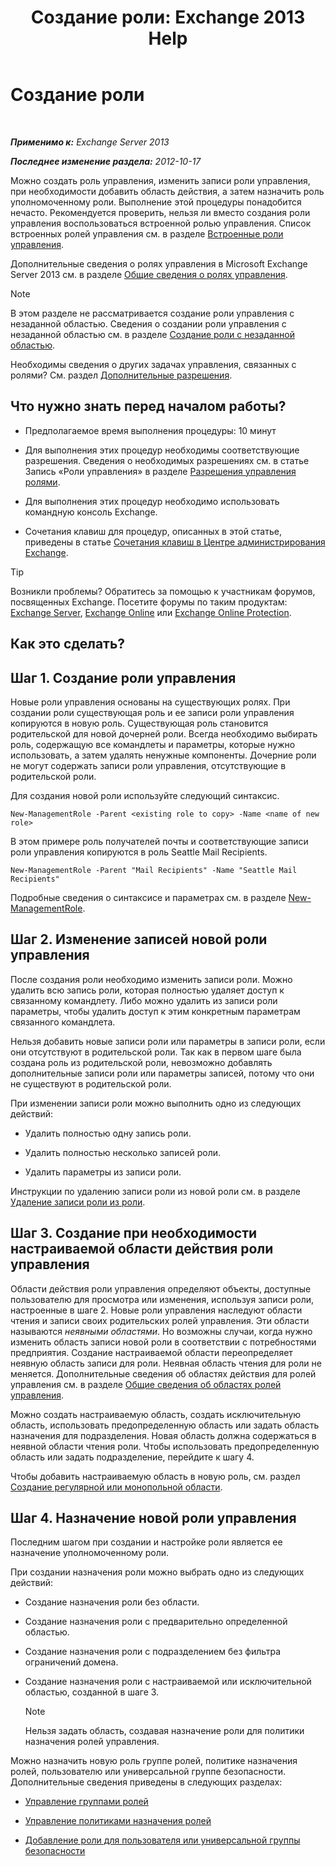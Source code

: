 ﻿---
title: 'Создание роли: Exchange 2013 Help'
TOCTitle: Создание роли
ms:assetid: e614ad8f-5946-4135-b130-89ea626afcd4
ms:mtpsurl: https://technet.microsoft.com/ru-ru/library/Dd351214(v=EXCHG.150)
ms:contentKeyID: 50489388
ms.date: 04/30/2018
mtps_version: v=EXCHG.150
ms.translationtype: HT
---

# Создание роли

 

_**Применимо к:** Exchange Server 2013_

_**Последнее изменение раздела:** 2012-10-17_

Можно создать роль управления, изменить записи роли управления, при необходимости добавить область действия, а затем назначить роль уполномоченному роли. Выполнение этой процедуры понадобится нечасто. Рекомендуется проверить, нельзя ли вместо создания роли управления воспользоваться встроенной ролью управления. Список встроенных ролей управления см. в разделе [Встроенные роли управления](built-in-management-roles-exchange-2013-help.md).

Дополнительные сведения о ролях управления в Microsoft Exchange Server 2013 см. в разделе [Общие сведения о ролях управления](understanding-management-roles-exchange-2013-help.md).

> [!NOTE]  
> В этом разделе не рассматривается создание роли управления с незаданной областью. Сведения о создании роли управления с незаданной областью см. в разделе <a href="create-an-unscoped-role-exchange-2013-help.md">Создание роли с незаданной областью</a>.


Необходимы сведения о других задачах управления, связанных с ролями? См. раздел [Дополнительные разрешения](advanced-permissions-exchange-2013-help.md).

## Что нужно знать перед началом работы?

  - Предполагаемое время выполнения процедуры: 10 минут

  - Для выполнения этих процедур необходимы соответствующие разрешения. Сведения о необходимых разрешениях см. в статье Запись «Роли управления» в разделе [Разрешения управления ролями](role-management-permissions-exchange-2013-help.md).

  - Для выполнения этих процедур необходимо использовать командную консоль Exchange.

  - Сочетания клавиш для процедур, описанных в этой статье, приведены в статье [Сочетания клавиш в Центре администрирования Exchange](keyboard-shortcuts-in-the-exchange-admin-center-exchange-online-protection-help.md).

> [!TIP]  
> Возникли проблемы? Обратитесь за помощью к участникам форумов, посвященных Exchange. Посетите форумы по таким продуктам: <a href="https://go.microsoft.com/fwlink/p/?linkid=60612">Exchange Server</a>, <a href="https://go.microsoft.com/fwlink/p/?linkid=267542">Exchange Online</a> или <a href="https://go.microsoft.com/fwlink/p/?linkid=285351">Exchange Online Protection</a>.


## Как это сделать?

## Шаг 1. Создание роли управления

Новые роли управления основаны на существующих ролях. При создании роли существующая роль и ее записи роли управления копируются в новую роль. Существующая роль становится родительской для новой дочерней роли. Всегда необходимо выбирать роль, содержащую все командлеты и параметры, которые нужно использовать, а затем удалять ненужные компоненты. Дочерние роли не могут содержать записи роли управления, отсутствующие в родительской роли.

Для создания новой роли используйте следующий синтаксис.

    New-ManagementRole -Parent <existing role to copy> -Name <name of new role>

В этом примере роль получателей почты и соответствующие записи роли управления копируются в роль Seattle Mail Recipients.

    New-ManagementRole -Parent "Mail Recipients" -Name "Seattle Mail Recipients"

Подробные сведения о синтаксисе и параметрах см. в разделе [New-ManagementRole](https://technet.microsoft.com/ru-ru/library/dd298073\(v=exchg.150\)).

## Шаг 2. Изменение записей новой роли управления

После создания роли необходимо изменить записи роли. Можно удалить всю запись роли, которая полностью удаляет доступ к связанному командлету. Либо можно удалить из записи роли параметры, чтобы удалить доступ к этим конкретным параметрам связанного командлета.

Нельзя добавить новые записи роли или параметры в записи роли, если они отсутствуют в родительской роли. Так как в первом шаге была создана роль из родительской роли, невозможно добавлять дополнительные записи роли или параметры записей, потому что они не существуют в родительской роли.

При изменении записи роли можно выполнить одно из следующих действий:

  - Удалить полностью одну запись роли.

  - Удалить полностью несколько записей роли.

  - Удалить параметры из записи роли.

Инструкции по удалению записи роли из новой роли см. в разделе [Удаление записи роли из роли](remove-a-role-entry-from-a-role-exchange-2013-help.md).

## Шаг 3. Создание при необходимости настраиваемой области действия роли управления

Области действия роли управления определяют объекты, доступные пользователю для просмотра или изменения, используя записи роли, настроенные в шаге 2. Новые роли управления наследуют области чтения и записи своих родительских ролей управления. Эти области называются *неявными областями*. Но возможны случаи, когда нужно изменить область записи новой роли в соответствии с потребностями предприятия. Создание настраиваемой области переопределяет неявную область записи для роли. Неявная область чтения для роли не меняется. Дополнительные сведения об областях действия для ролей управления см. в разделе [Общие сведения об областях ролей управления](understanding-management-role-scopes-exchange-2013-help.md).

Можно создать настраиваемую область, создать исключительную область, использовать предопределенную область или задать область назначения для подразделения. Новая область должна содержаться в неявной области чтения роли. Чтобы использовать предопределенную область или задать подразделение, перейдите к шагу 4.

Чтобы добавить настраиваемую область в новую роль, см. раздел [Создание регулярной или монопольной области](create-a-regular-or-exclusive-scope-exchange-2013-help.md).

## Шаг 4. Назначение новой роли управления

Последним шагом при создании и настройке роли является ее назначение уполномоченному роли.

При создании назначения роли можно выбрать одно из следующих действий:

  - Создание назначения роли без области.

  - Создание назначения роли с предварительно определенной областью.

  - Создание назначения роли с подразделением без фильтра ограничений домена.

  - Создание назначения роли с настраиваемой или исключительной областью, созданной в шаге 3.
    
    > [!NOTE]  
    > Нельзя задать область, создавая назначение роли для политики назначения ролей управления.


Можно назначить новую роль группе ролей, политике назначения ролей, пользователю или универсальной группе безопасности. Дополнительные сведения приведены в следующих разделах:

  - [Управление группами ролей](manage-role-groups-exchange-2013-help.md)

  - [Управление политиками назначения ролей](manage-role-assignment-policies-exchange-2013-help.md)

  - [Добавление роли для пользователя или универсальной группы безопасности](add-a-role-to-a-user-or-usg-exchange-2013-help.md)

